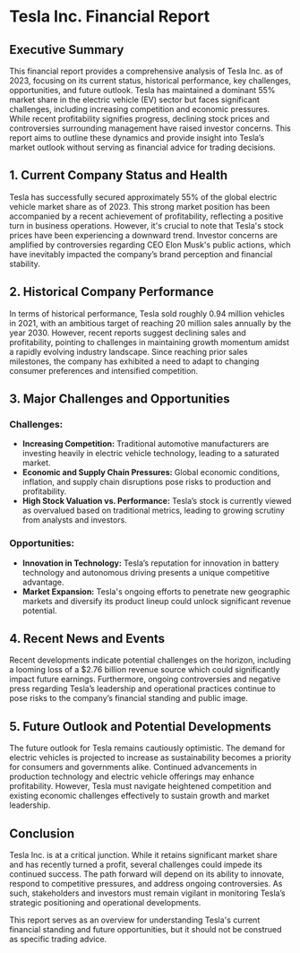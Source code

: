 # Tesla Inc. Financial Report

## Executive Summary
This financial report provides a comprehensive analysis of Tesla Inc. as of 2023, focusing on its current status, historical performance, key challenges, opportunities, and future outlook. Tesla has maintained a dominant 55% market share in the electric vehicle (EV) sector but faces significant challenges, including increasing competition and economic pressures. While recent profitability signifies progress, declining stock prices and controversies surrounding management have raised investor concerns. This report aims to outline these dynamics and provide insight into Tesla’s market outlook without serving as financial advice for trading decisions.

## 1. Current Company Status and Health
Tesla has successfully secured approximately 55% of the global electric vehicle market share as of 2023. This strong market position has been accompanied by a recent achievement of profitability, reflecting a positive turn in business operations. However, it's crucial to note that Tesla's stock prices have been experiencing a downward trend. Investor concerns are amplified by controversies regarding CEO Elon Musk's public actions, which have inevitably impacted the company’s brand perception and financial stability.

## 2. Historical Company Performance
In terms of historical performance, Tesla sold roughly 0.94 million vehicles in 2021, with an ambitious target of reaching 20 million sales annually by the year 2030. However, recent reports suggest declining sales and profitability, pointing to challenges in maintaining growth momentum amidst a rapidly evolving industry landscape. Since reaching prior sales milestones, the company has exhibited a need to adapt to changing consumer preferences and intensified competition.

## 3. Major Challenges and Opportunities
### Challenges:
- **Increasing Competition:** Traditional automotive manufacturers are investing heavily in electric vehicle technology, leading to a saturated market.
- **Economic and Supply Chain Pressures:** Global economic conditions, inflation, and supply chain disruptions pose risks to production and profitability.
- **High Stock Valuation vs. Performance:** Tesla’s stock is currently viewed as overvalued based on traditional metrics, leading to growing scrutiny from analysts and investors.

### Opportunities:
- **Innovation in Technology:** Tesla’s reputation for innovation in battery technology and autonomous driving presents a unique competitive advantage.
- **Market Expansion:** Tesla's ongoing efforts to penetrate new geographic markets and diversify its product lineup could unlock significant revenue potential.

## 4. Recent News and Events
Recent developments indicate potential challenges on the horizon, including a looming loss of a $2.76 billion revenue source which could significantly impact future earnings. Furthermore, ongoing controversies and negative press regarding Tesla’s leadership and operational practices continue to pose risks to the company’s financial standing and public image.

## 5. Future Outlook and Potential Developments
The future outlook for Tesla remains cautiously optimistic. The demand for electric vehicles is projected to increase as sustainability becomes a priority for consumers and governments alike. Continued advancements in production technology and electric vehicle offerings may enhance profitability. However, Tesla must navigate heightened competition and existing economic challenges effectively to sustain growth and market leadership.

## Conclusion
Tesla Inc. is at a critical junction. While it retains significant market share and has recently turned a profit, several challenges could impede its continued success. The path forward will depend on its ability to innovate, respond to competitive pressures, and address ongoing controversies. As such, stakeholders and investors must remain vigilant in monitoring Tesla’s strategic positioning and operational developments.

This report serves as an overview for understanding Tesla's current financial standing and future opportunities, but it should not be construed as specific trading advice.
